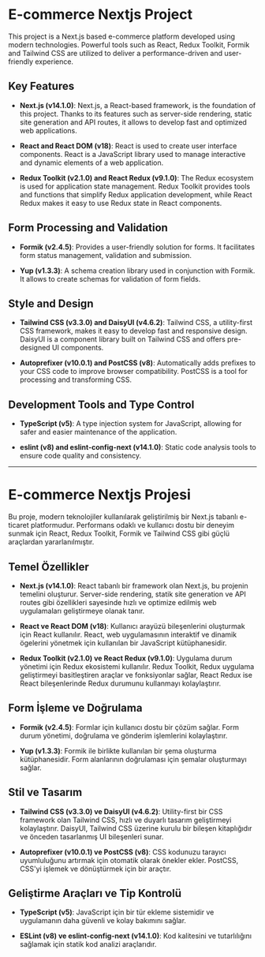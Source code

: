 # E-commerce Nextjs Project

This project is a Next.js based e-commerce platform developed using modern technologies. Powerful tools such as React, Redux Toolkit, Formik and Tailwind CSS are utilized to deliver a performance-driven and user-friendly experience.

## Key Features

- **Next.js (v14.1.0)**: Next.js, a React-based framework, is the foundation of this project. Thanks to its features such as server-side rendering, static site generation and API routes, it allows to develop fast and optimized web applications.

- **React and React DOM (v18)**: React is used to create user interface components. React is a JavaScript library used to manage interactive and dynamic elements of a web application.

- **Redux Toolkit (v2.1.0) and React Redux (v9.1.0)**: The Redux ecosystem is used for application state management. Redux Toolkit provides tools and functions that simplify Redux application development, while React Redux makes it easy to use Redux state in React components.

## Form Processing and Validation

- **Formik (v2.4.5)**: Provides a user-friendly solution for forms. It facilitates form status management, validation and submission.

- **Yup (v1.3.3)**: A schema creation library used in conjunction with Formik. It allows to create schemas for validation of form fields.

## Style and Design

- **Tailwind CSS (v3.3.0) and DaisyUI (v4.6.2)**: Tailwind CSS, a utility-first CSS framework, makes it easy to develop fast and responsive design. DaisyUI is a component library built on Tailwind CSS and offers pre-designed UI components.

- **Autoprefixer (v10.0.1) and PostCSS (v8)**: Automatically adds prefixes to your CSS code to improve browser compatibility. PostCSS is a tool for processing and transforming CSS.

## Development Tools and Type Control

- **TypeScript (v5)**: A type injection system for JavaScript, allowing for safer and easier maintenance of the application.

- **eslint (v8) and eslint-config-next (v14.1.0)**: Static code analysis tools to ensure code quality and consistency.

---

# E-commerce Nextjs Projesi

Bu proje, modern teknolojiler kullanılarak geliştirilmiş bir Next.js tabanlı e-ticaret platformudur. Performans odaklı ve kullanıcı dostu bir deneyim sunmak için React, Redux Toolkit, Formik ve Tailwind CSS gibi güçlü araçlardan yararlanılmıştır.

## Temel Özellikler

- **Next.js (v14.1.0)**: React tabanlı bir framework olan Next.js, bu projenin temelini oluşturur. Server-side rendering, statik site generation ve API routes gibi özellikleri sayesinde hızlı ve optimize edilmiş web uygulamaları geliştirmeye olanak tanır.

- **React ve React DOM (v18)**: Kullanıcı arayüzü bileşenlerini oluşturmak için React kullanılır. React, web uygulamasının interaktif ve dinamik ögelerini yönetmek için kullanılan bir JavaScript kütüphanesidir.

- **Redux Toolkit (v2.1.0) ve React Redux (v9.1.0)**: Uygulama durum yönetimi için Redux ekosistemi kullanılır. Redux Toolkit, Redux uygulama geliştirmeyi basitleştiren araçlar ve fonksiyonlar sağlar, React Redux ise React bileşenlerinde Redux durumunu kullanmayı kolaylaştırır.

## Form İşleme ve Doğrulama

- **Formik (v2.4.5)**: Formlar için kullanıcı dostu bir çözüm sağlar. Form durum yönetimi, doğrulama ve gönderim işlemlerini kolaylaştırır.

- **Yup (v1.3.3)**: Formik ile birlikte kullanılan bir şema oluşturma kütüphanesidir. Form alanlarının doğrulaması için şemalar oluşturmayı sağlar.

## Stil ve Tasarım

- **Tailwind CSS (v3.3.0) ve DaisyUI (v4.6.2)**: Utility-first bir CSS framework olan Tailwind CSS, hızlı ve duyarlı tasarım geliştirmeyi kolaylaştırır. DaisyUI, Tailwind CSS üzerine kurulu bir bileşen kitaplığıdır ve önceden tasarlanmış UI bileşenleri sunar.

- **Autoprefixer (v10.0.1) ve PostCSS (v8)**: CSS kodunuzu tarayıcı uyumluluğunu artırmak için otomatik olarak önekler ekler. PostCSS, CSS'yi işlemek ve dönüştürmek için bir araçtır.

## Geliştirme Araçları ve Tip Kontrolü

- **TypeScript (v5)**: JavaScript için bir tür ekleme sistemidir ve uygulamanın daha güvenli ve kolay bakımını sağlar.

- **ESLint (v8) ve eslint-config-next (v14.1.0)**: Kod kalitesini ve tutarlılığını sağlamak için statik kod analizi araçlarıdır.